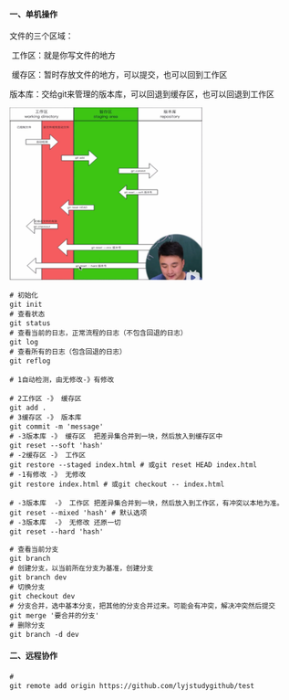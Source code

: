 #### 一、单机操作

文件的三个区域：

​	工作区：就是你写文件的地方

​	缓存区：暂时存放文件的地方，可以提交，也可以回到工作区

​	版本库：交给git来管理的版本库，可以回退到缓存区，也可以回退到工作区

<img src="git/image-20220902161531443.png" alt="image-20220902161531443" style="zoom:33%;" />

```shell
# 初始化
git init 
# 查看状态
git status
# 查看当前的日志，正常流程的日志（不包含回退的日志）
git log
# 查看所有的日志（包含回退的日志）
git reflog

# 1自动检测，由无修改-》有修改

# 2工作区 -》 缓存区
git add .
# 3缓存区 -》 版本库
git commit -m 'message'
# -3版本库 -》 缓存区  把差异集合并到一块，然后放入到缓存区中
git reset --soft 'hash'
# -2缓存区 -》 工作区
git restore --staged index.html # 或git reset HEAD index.html
# -1有修改 -》 无修改
git restore index.html # 或git checkout -- index.html

# -3版本库  -》 工作区 把差异集合并到一块，然后放入到工作区，有冲突以本地为准。
git reset --mixed 'hash' # 默认选项
# -3版本库  -》 无修改 还原一切
git reset --hard 'hash'
```

```shell
# 查看当前分支
git branch
# 创建分支，以当前所在分支为基准，创建分支
git branch dev
# 切换分支
git checkout dev
# 分支合并，选中基本分支，把其他的分支合并过来。可能会有冲突，解决冲突然后提交
git merge '要合并的分支'
# 删除分支
git branch -d dev
```

#### 二、远程协作

```shell
# 
git remote add origin https://github.com/lyjstudygithub/test
```



























